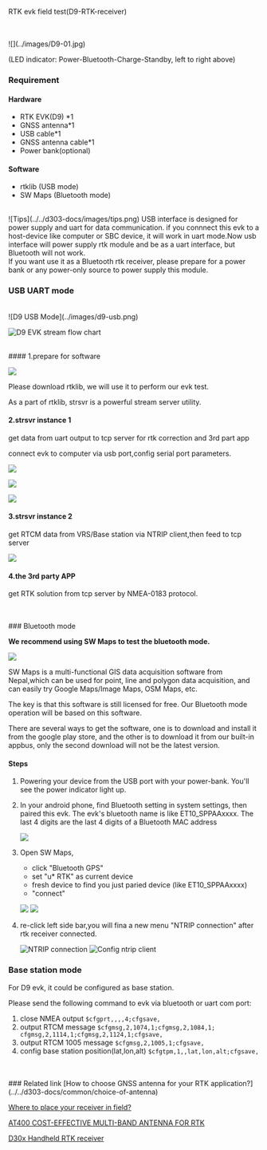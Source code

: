 <span class="markdown-body-normal-header">RTK evk field test(D9-RTK-receiver)
</span>
<br>

<br>
<br>
![](../images/D9-01.jpg) 

(LED indicator: Power-Bluetooth-Charge-Standby, left to right above)

### Requirement

#### Hardware
* RTK EVK(D9) *1
* GNSS antenna*1
* USB cable*1
* GNSS antenna cable*1
* Power bank(optional)

#### Software
* rtklib (USB mode)
* SW Maps (Bluetooth mode)


<br>
![Tips](../../d303-docs/images/tips.png)
USB interface is designed for power supply and uart for data communication.
if you connnect this evk to a host-device like computer or SBC device, it will 
work in uart mode.Now usb interface will power supply rtk module and be as a uart
interface, but Bluetooth will not work.

<br>
If you want use it as a Bluetooth rtk receiver, please prepare for a power bank
or any power-only source to power supply this module.


### USB UART mode

<br>
![D9 USB Mode](../images/d9-usb.png)

![D9 EVK stream flow chart](../images/d9-strsvr.png)

<br>
#### 1.prepare for software

  ![](../images/str-d9.png)

  Please download rtklib, we will use it to perform our evk test.

  As a part of rtklib, strsvr is a powerful stream server utility.
<br>


#### 2.strsvr instance 1

  get data from uart output to tcp server for rtk correction and 3rd part app 

  connect evk to computer via usb port,config serial port parameters.


  ![](../images/str-1.png) 

  ![](../images/str-2.png)

  ![](../images/str-3.png) 


#### 3.strsvr instance 2

  get RTCM data from VRS/Base station via NTRIP client,then feed to tcp server

  ![](../images/str-4.png)

#### 4.the 3rd party APP

  get RTK solution from tcp server by NMEA-0183 protocol.

  


<br>
<br>
### Bluetooth mode

**We recommend using SW Maps to test the bluetooth mode.**


![](../images/sw-map-0.png)

SW Maps is a multi-functional GIS data acquisition software from Nepal,which can be used for point, line and polygon data acquisition, and can easily try Google Maps/Image Maps, OSM Maps, etc. 

The key is that this software is still licensed for free.
Our Bluetooth mode operation will be based on this software.

There are several ways to get the software, one is to download and install it from the google play store, and the other is to download it from our built-in appbus, only the second download will not be the latest version.

#### Steps

1. Powering your device from the USB port with your power-bank. You'll see the power indicator light up.  

2. In your android phone, find Bluetooth setting in system settings, then paired this evk. The evk's bluetooth name is like ET10_SPPAAxxxx. The last 4 digits are the last 4 digits of a Bluetooth MAC address 

   ![](../images/sw-d9-1.png)

3. Open SW Maps, 
   - click "Bluetooth GPS"
   - set "u* RTK" as current device 
   - fresh device to find you just paried device (like ET10_SPPAAxxxx) 
   - "connect" 
   
   ![](../images/sw-d9-3.png)  ![](../images/sw-d9-5.png)


4. re-click left side bar,you will fina a new menu "NTRIP connection" after rtk receiver connected. 

   ![NTRIP connection](../images/sw-d9-6.png)  ![Config ntrip client](../images/sw-d9-7.png) 

   

### Base station mode

For D9 evk, it could be configured as base station.

Please send the following command to evk via bluetooth or uart com port:

1. close NMEA output
   `$cfgprt,,,,4;cfgsave,`
2. output RTCM message
   `$cfgmsg,2,1074,1;cfgmsg,2,1084,1; cfgmsg,2,1114,1;cfgmsg,2,1124,1;cfgsave,`
3. output RTCM 1005 message
   `$cfgmsg,2,1005,1;cfgsave,`
4. config base station position(lat,lon,alt)
   `$cfgtpm,1,,lat,lon,alt;cfgsave,`

   

<br>
<br>
### Related link  
 [How to choose GNSS antenna for your RTK application?](../../d303-docs/common/choice-of-antenna) 


 [Where to place your receiver in field?](../../d303-docs/common/about-rtk/#where-to-place-your-rtk-receiver) 


 [AT400 COST-EFFECTIVE MULTI-BAND ANTENNA FOR RTK](https://www.datagnss.com/products/at400-multi-band-antenna-for-rtk) 


 [D30x Handheld RTK receiver](../../d303-docs/)



